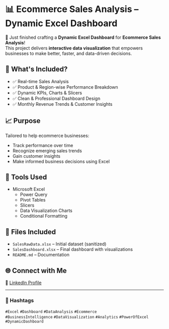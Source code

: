 # 📊 Ecommerce Sales Analysis – Dynamic Excel Dashboard

🚀 Just finished crafting a **Dynamic Excel Dashboard** for **Ecommerce Sales Analysis**!  
This project delivers **interactive data visualization** that empowers businesses to make better, faster, and data-driven decisions.

## 🔧 What's Included?

- ✅ Real-time Sales Analysis
- ✅ Product & Region-wise Performance Breakdown
- ✅ Dynamic KPIs, Charts & Slicers
- ✅ Clean & Professional Dashboard Design
- ✅ Monthly Revenue Trends & Customer Insights

## 📈 Purpose

Tailored to help ecommerce businesses:
- Track performance over time
- Recognize emerging sales trends
- Gain customer insights
- Make informed business decisions using Excel

## 🧰 Tools Used

- Microsoft Excel
  - Power Query
  - Pivot Tables
  - Slicers
  - Data Visualization Charts
  - Conditional Formatting

## 📂 Files Included

- `SalesRawData.xlsx` – Initial dataset (sanitized)
- `SalesDashboard.xlsx` – Final dashboard with visualizations
- `README.md` – Documentation

## 🌐 Connect with Me

💼 [LinkedIn Profile]([https://lnkd.in/dHNqTZ6X](https://www.linkedin.com/in/arun-prajapati-86b95b277/))

---

### 📌 Hashtags

`#Excel` `#Dashboard` `#DataAnalysis` `#Ecommerce`  
`#BusinessIntelligence` `#DataVisualization` `#Analytics` `#PowerOfExcel` `#DynamicDashboard`
